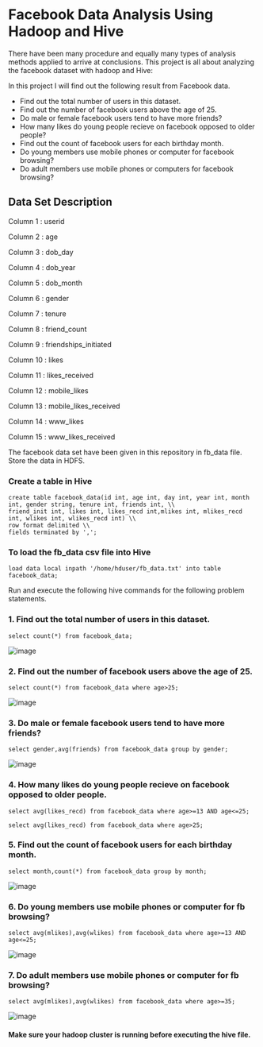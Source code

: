 # Facebook Data Analysis Using Hadoop and Hive #

There have been many procedure and equally many types of analysis methods applied to arrive at conclusions. This project is all about analyzing the facebook dataset with hadoop and Hive:

In this project I will find out the following result from Facebook data.
  
  * Find out the total number of users in this dataset.
  * Find out the number of facebook users above the age of 25.
  * Do male or female facebook users tend to have more friends? 
  * How many likes do young people recieve on facebook opposed to older people? 
  * Find out the count of facebook users for each birthday month.
  * Do young members use mobile phones or computer for facebook browsing?
  * Do adult members use mobile phones or computers for facebook browsing?

## Data Set Description ##

  Column 1  :   userid	
  
  Column 2  :   age				
  
  Column 3  :   dob_day
  
  Column 4  :   dob_year	
  
  Column 5  :   dob_month
  
  Column 6  :   gender
  
  Column 7  :   tenure
  
  Column 8  :	  friend_count
  
  Column 9  :	  friendships_initiated
  
  Column 10 : 	likes
  
  Column 11 :	  likes_received
  
  Column 12 :	  mobile_likes	
  
  Column 13 : 	mobile_likes_received
  
  Column 14 :	  www_likes	
  
  Column 15 :   www_likes_received
  
The facebook data set have been given in this repository in fb_data file. Store the data in HDFS.

### Create a table in Hive ###
```hive
create table facebook_data(id int, age int, day int, year int, month int, gender string, tenure int, friends int, \\
friend_init int, likes int, likes_recd int,mlikes int, mlikes_recd int, wlikes int, wlikes_recd int) \\
row format delimited \\
fields terminated by ',';

```
### To load the fb_data csv file into Hive
```
load data local inpath '/home/hduser/fb_data.txt' into table facebook_data;
```

Run and execute the following hive commands for the following problem statements.

### 1. Find out the total number of users in this dataset.

```hive
select count(*) from facebook_data;
```
![image](https://user-images.githubusercontent.com/52828894/123734781-9b3ecc00-d8bb-11eb-833b-ef60fc9dfc21.png)

### 2. Find out the number of facebook users above the age of 25.

```hive
select count(*) from facebook_data where age>25;
```
![image](https://user-images.githubusercontent.com/52828894/123734933-e5c04880-d8bb-11eb-826a-24ac425d9dfd.png)

### 3. Do male or female facebook users tend to have more friends? 

```
select gender,avg(friends) from facebook_data group by gender;
```
![image](https://user-images.githubusercontent.com/52828894/123735023-0dafac00-d8bc-11eb-8250-c6460beba242.png)

### 4. How many likes do young people recieve on facebook opposed to older people.
```
select avg(likes_recd) from facebook_data where age>=13 AND age<=25; 
```

```
select avg(likes_recd) from facebook_data where age>25;
```
### 5. Find out the count of facebook users for each birthday month.
```
select month,count(*) from facebook_data group by month;
```
![image](https://user-images.githubusercontent.com/52828894/123735197-667f4480-d8bc-11eb-9566-b6900ffa682b.png)

### 6. Do young members use mobile phones or computer for fb browsing?
```
select avg(mlikes),avg(wlikes) from facebook_data where age>=13 AND age<=25;
```
![image](https://user-images.githubusercontent.com/52828894/123735407-c83fae80-d8bc-11eb-874a-32c7f3cc7b87.png)

### 7. Do adult members use mobile phones or computer for fb browsing?
```
select avg(mlikes),avg(wlikes) from facebook_data where age>=35;
```
![image](https://user-images.githubusercontent.com/52828894/123735465-e4435000-d8bc-11eb-8a37-f438a6eb4ead.png)

#### Make sure your hadoop cluster is running before executing the hive file. ####

